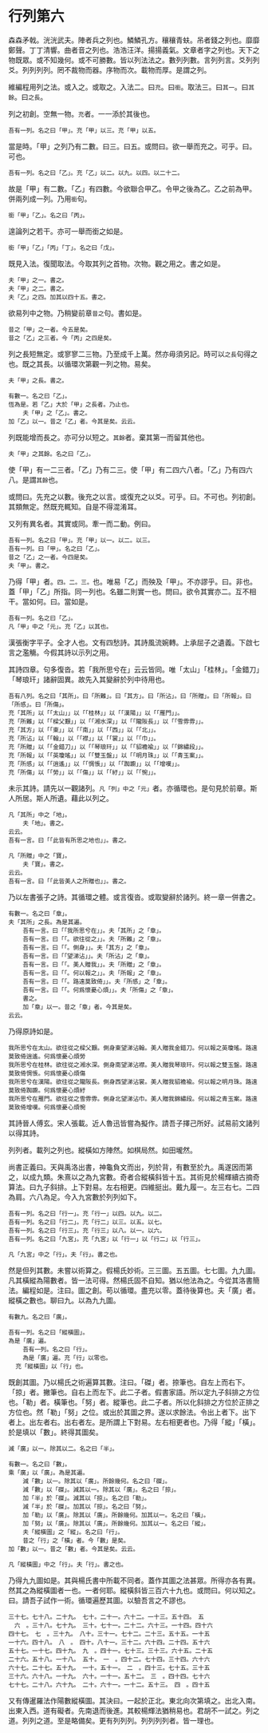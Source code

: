 # 行列第六

森森矛戟。洸洸武夫。陣者兵之列也。鱗鱗孔方。穰穰青蚨。吊者錢之列也。靡靡鄭聲。丁丁清響。曲者音之列也。浩浩汪洋。揚揚義氣。文章者字之列也。天下之物既眾。或不知幾何。或不可勝數。皆以列法法之。數列列數。言列列言。爻列列爻。列列列列。罔不裁物而器。序物而次。載物而厚。是謂之列。

維編程用列之法。或入之。或取之。入法二。曰`充`。曰`銜`。取法三。曰`其一`。曰`其餘`。曰`之長`。

列之初創。空無一物。`充`者。一一添於其後也。

```
吾有一列。名之曰「甲」。充「甲」以三。充「甲」以五。
```

當是時。「甲」之列乃有二數。曰三。曰五。或問曰。欲一舉而充之。可乎。曰。可也。

```
吾有一列。名之曰「乙」。充「乙」以二。以九。以四。以二十二。
```

故是「甲」有二數。「乙」有四數。今欲聯合甲乙。令甲之後為乙。乙之前為甲。併兩列成一列。乃用`銜`句。

```
銜「甲」「乙」。名之曰「丙」。
```

遑論列之若干。亦可一舉而銜之如是。

```
銜「甲」「乙」「丙」「丁」。名之曰「戊」。
```

既見入法。復聞取法。今取其列之首物。次物。觀之用之。書之如是。

```
夫「甲」之一。書之。
夫「甲」之二。書之。
夫「乙」之四。加其以四十五。書之。
```

欲易列中之物。乃稍變前章`昔之`句。書如是。

```
昔之「甲」之一者。今五是矣。
昔之「乙」之三者。今「丙」之四是矣。
```

列之長短無定。或寥寥二三物。乃至成千上萬。然亦毋須另記。時可以`之長`句得之也。既之其長。以循環次第觀一列之物。易矣。

```
夫「甲」之長。書之。

有數一。名之曰「乙」。
恆為是。若「乙」大於「甲」之長者。乃止也。
	夫「甲」之「乙」。書之。
加「乙」以一。昔之「乙」者。今其是矣。云云。
```

列既能增而長之。亦可分以短之。`其餘`者。棄其第一而留其他也。

```
夫「甲」之其餘。名之曰「乙」。
```

使「甲」有一二三者。「乙」乃有二三。使「甲」有二四六八者。「乙」乃有四六八。是謂`其餘`也。

或問曰。先充之以數。後充之以言。或復充之以爻。可乎。曰。不可也。列初創。其類無定。然既充輒知。自是不得混淆耳。

又列有異名者。其實或同。牽一而二動。例曰。

```
吾有一列。名之曰「甲」。充「甲」以一。以二。以三。
吾有一列。曰「甲」。名之曰「乙」。
昔之「乙」之一者。今四是矣。
夫「甲」。書之。
```

乃得「甲」者。`四。二。三。`也。唯易「乙」而殃及「甲」。不亦謬乎。曰。非也。蓋「甲」「乙」所指。同一列也。名雖二則實一也。問曰。欲令其實亦二。互不相干。當如何。曰。當如是。

```
吾有一列。名之曰「乙」。
凡「甲」中之「元」。充「乙」以其也。
```

漢張衡字平子。全才人也。文有四愁詩。其詩風流婉轉。上承屈子之遺義。下啟七言之濫觴。今假其詩以示列之用。

其詩四章。句多復沓。若「我所思兮在」云云皆同。唯「太山」「桂林」。「金錯刀」「琴琅玕」諸辭固異。故先入其變辭於列中待用也。

```
吾有八列。名之曰「其所」。曰「所難」。曰「其方」。曰「所沾」。曰「所贈」。曰「所報」。曰「所感」。曰「所傷」。
充「其所」以「「太山」」以「「桂林」」以「「漢陽」」以「「雁門」」。
充「所難」以「「樑父艱」」以「「湘水深」」以「「隴阪長」」以「「雪雰雰」」。
充「其方」以「「東」」以「「南」」以「「西」」以「「北」」。
充「所沾」以「「翰」」以「「襟」」以「「裳」」以「「巾」」。
充「所贈」以「「金錯刀」」以「「琴琅玕」」以「「貂襜褕」」以「「錦繡段」」。
充「所報」以「「英瓊瑤」」以「「雙玉盤」」以「「明月珠」」以「「青玉案」」。
充「所感」以「「逍遙」」以「「惆悵」」以「「踟躕」」以「「增嘆」」。
充「所傷」以「「勞」」以「「傷」」以「「紆」」以「「惋」」。
```

未示其詩。請先以一觀諸列。`凡「列」中之「元」`者。亦循環也。是句見於前章。斯人所居。斯人所遺。藉此以列之。

```
凡「其所」中之「地」。
	夫「地」。書之。
云云。
吾有一言。曰「「此皆有所思之地也」」。書之。

凡「所贈」中之「寶」。
	夫「寶」。書之。
云云。
吾有一言。曰「「此皆美人之所贈也」」。書之。
```

乃以左書張子之詩。其循環之體。或言復沓。或取變辭於諸列。終一章一併書之。

```
有數一。名之曰「章」。
夫「其所」之長。為是其遍。
	吾有一言。曰「「我所思兮在」」。夫「其所」之「章」。
	吾有一言。曰「「。欲往從之」」。夫「所難」之「章」。
	吾有一言。曰「「。側身」」。夫「其方」之「章」。
	吾有一言。曰「「望涕沾」」。夫「所沾」之「章」。
	吾有一言。曰「「。美人贈我」」。夫「所贈」之「章」。
	吾有一言。曰「「。何以報之」」。夫「所報」之「章」。
	吾有一言。曰「「。路遠莫致倚」」。夫「所感」之「章」。
	吾有一言。曰「「。何爲懷憂心煩」」。夫「所傷」之「章」。
	書之。
	加「章」以一。昔之「章」者。今其是矣。
云云。
```

乃得原詩如是。


```
我所思兮在太山。欲往從之樑父艱。側身東望涕沾翰。美人贈我金錯刀。何以報之英瓊瑤。路遠莫致倚逍遙。何爲懷憂心煩勞
我所思兮在桂林。欲往從之湘水深。側身南望涕沾襟。美人贈我琴琅玕。何以報之雙玉盤。路遠莫致倚惆悵。何爲懷憂心煩傷
我所思兮在漢陽。欲往從之隴阪長。側身西望涕沾裳。美人贈我貂襜褕。何以報之明月珠。路遠莫致倚踟躕。何爲懷憂心煩紆
我所思兮在雁門。欲往從之雪雰雰。側身北望涕沾巾。美人贈我錦繡段。何以報之青玉案。路遠莫致倚增嘆。何爲懷憂心煩惋
```

其詩晉人傅玄。宋人張載。近人魯迅皆嘗為擬作。請吾子擇己所好。試易前文諸列以得其詩。

列列者。載列之列也。縱橫如方陣然。如棋局然。如田壠然。

尚書正義曰。天與禹洛出書，神龜負文而出，列於背，有數至於九。禹遂因而第之，以成九類。朱熹以之為九宮數。奇者合縱橫斜皆十五。其術見於楊輝續古摘奇算法。曰九子斜排。上下對易。左右相更。四維挺出。戴九履一。左三右七。二四為肩。六八為足。今入九宮數於列列如下。

```
吾有一列。名之曰「行一」。充「行一」以四。以九。以二。
吾有一列。名之曰「行二」。充「行二」以三。以五。以七。
吾有一列。名之曰「行三」。充「行三」以八。以一。以六。
吾有一列。名之曰「九宮」。充「九宮」以「行一」以「行二」以「行三」。

凡「九宮」中之「行」。夫「行」。書之也。
```

然是但列其數。未嘗以術算之。假楊氏妙術。三三圖。五五圖。七七圖。九九圖。凡其橫縱為陽數者。皆一法可得。然楊氏固不自知。猶以他法為之。今從其洛書簡法。編程如是。注曰。圖之創。苟以循環。盡充以零。蓋待後算也。夫「廣」者。縱橫之數也。聊曰九。以為九九圖。

```
有數九。名之曰「廣」。

吾有一列。名之曰「縱橫圖」。
為是「廣」遍。
	吾有一列。名之曰「行」。
	為是「廣」遍。充「行」以零也。
  充「縱橫圖」以「行」也。
```

既創其圖。乃以楊氏之術遍算其數。注曰。「磔」者。捺筆也。自左上而右下。「掠」者。撇筆也。自右上而左下。此二子者。假書家語。所以定九子斜排之方位也。「勒」者。橫筆也。「努」者。縱筆也。此二子者。所以化斜排之方位於正排之方位也。然「勒」「努」之位。或出於其圖之界。遂以求餘法。令出上者下。出下者上。出左者右。出右者左。是所謂上下對易。左右相更者也。乃得「縱」「橫」。於是填以「數」。終得其圖矣。

```
減「廣」以一。除其以二。名之曰「半」。

有數一。名之曰「數」。
乘「廣」以「廣」。為是其遍。
	減「數」以一。除其以「廣」。所餘幾何。名之曰「磔」。
	減「數」以「磔」。減其以一。除其以「廣」。名之曰「掠」。
	加「半」於「磔」。減其以「掠」。名之曰「勒」。
	減「半」於「磔」。加其以「掠」。名之曰「努」。
	加「勒」以「廣」。除其以「廣」。所餘幾何。加其以一。名之曰「橫」。
	加「努」以「廣」。除其以「廣」。所餘幾何。加其以一。名之曰「縱」。
	夫「縱橫圖」之「縱」。名之曰「行」。
	昔之「行」之「橫」者。今「數」是矣。
加「數」以一。昔之「數」者。今其是矣。云云。

凡「縱橫圖」中之「行」。夫「行」。書之也。
```

乃得九九圖如是。其與楊氏書中所載不同者。蓋作其圖之法甚眾。所得亦各有異。然其之為縱橫圖者一也。一者何耶。縱橫斜皆三百六十九也。或問曰。何以知之。曰。請吾子試作一術。循環遍歷其圖。以驗吾言之不謬也。

```
三十七。七十八。二十九。　七十。二十一。六十二。一十三。五十四。　五
　六　。三十八。七十九。　三十。七十一。二十二。六十三。一十四。四十六
四十七。　七　。三十九。　八十。三十一。七十二。二十三。五十五。一十五
一十六。四十八。　八　。　四十。八十一。三十二。六十四。二十四。五十六
五十七。一十七。四十九。　九　。四十一。七十三。三十三。六十五。二十五
二十六。五十八。一十八。　五十。　一　。四十二。七十四。三十四。六十六
六十七。二十七。五十九。　一十。五十一。　二　。四十三。七十五。三十五
三十六。六十八。一十九。　六十。一十一。五十二。　三　。四十四。七十六
七十七。二十八。六十九。　二十。六十一。一十二。五十三。　四　。四十五
```

又有傳暹羅法作陽數縱橫圖。其決曰。一起於正北。東北向次第填之。出北入南。出東入西。道有礙者。先南退而後進。其較楊輝法猶稍易也。君胡不一試之。列之道。列列之道。至是略備矣。更有列列列。列列列列者。皆一理也。

